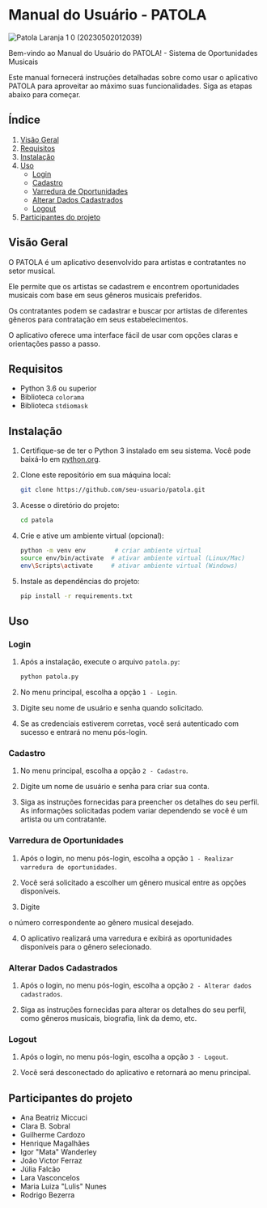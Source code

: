 # Manual do Usuário - PATOLA
![Patola Laranja 1 0 (20230502012039)](https://github.com/igorfwds/patola_project/assets/106282239/26a78837-0afe-4a5f-9eac-82573390fafd)

Bem-vindo ao Manual do Usuário do PATOLA! - Sistema de Oportunidades Musicais

Este manual fornecerá instruções detalhadas sobre como usar o aplicativo PATOLA para aproveitar ao máximo suas funcionalidades. Siga as etapas abaixo para começar.

## Índice

1. [Visão Geral](#visão-geral)
2. [Requisitos](#requisitos)
3. [Instalação](#instalação)
4. [Uso](#uso)
   - [Login](#login)
   - [Cadastro](#cadastro)
   - [Varredura de Oportunidades](#varredura-de-oportunidades)
   - [Alterar Dados Cadastrados](#alterar-dados-cadastrados)
   - [Logout](#logout)
5. [Participantes do projeto](#Participantes-do-projeto)


## Visão Geral

O PATOLA é um aplicativo desenvolvido para artistas e contratantes no setor musical. 

Ele permite que os artistas se cadastrem e encontrem oportunidades musicais com base em seus gêneros musicais preferidos.

Os contratantes podem se cadastrar e buscar por artistas de diferentes gêneros para contratação em seus estabelecimentos. 

O aplicativo oferece uma interface fácil de usar com opções claras e orientações passo a passo.

## Requisitos

- Python 3.6 ou superior
- Biblioteca `colorama`
- Biblioteca `stdiomask`

## Instalação

1. Certifique-se de ter o Python 3 instalado em seu sistema. Você pode baixá-lo em [python.org](https://www.python.org/downloads/).

2. Clone este repositório em sua máquina local:

   ```bash
   git clone https://github.com/seu-usuario/patola.git
   ```

3. Acesse o diretório do projeto:

   ```bash
   cd patola
   ```

4. Crie e ative um ambiente virtual (opcional):

   ```bash
   python -m venv env        # criar ambiente virtual
   source env/bin/activate  # ativar ambiente virtual (Linux/Mac)
   env\Scripts\activate     # ativar ambiente virtual (Windows)
   ```

5. Instale as dependências do projeto:

   ```bash
   pip install -r requirements.txt
   ```

## Uso

### Login

1. Após a instalação, execute o arquivo `patola.py`:

   ```bash
   python patola.py
   ```

2. No menu principal, escolha a opção `1 - Login`.

3. Digite seu nome de usuário e senha quando solicitado.

4. Se as credenciais estiverem corretas, você será autenticado com sucesso e entrará no menu pós-login.

### Cadastro

1. No menu principal, escolha a opção `2 - Cadastro`.

2. Digite um nome de usuário e senha para criar sua conta.

3. Siga as instruções fornecidas para preencher os detalhes do seu perfil. As informações solicitadas podem variar dependendo se você é um artista ou um contratante.

### Varredura de Oportunidades

1. Após o login, no menu pós-login, escolha a opção `1 - Realizar varredura de oportunidades`.

2. Você será solicitado a escolher um gênero musical entre as opções disponíveis.

3. Digite

 o número correspondente ao gênero musical desejado.

4. O aplicativo realizará uma varredura e exibirá as oportunidades disponíveis para o gênero selecionado.

### Alterar Dados Cadastrados

1. Após o login, no menu pós-login, escolha a opção `2 - Alterar dados cadastrados`.

2. Siga as instruções fornecidas para alterar os detalhes do seu perfil, como gêneros musicais, biografia, link da demo, etc.

### Logout

1. Após o login, no menu pós-login, escolha a opção `3 - Logout`.

2. Você será desconectado do aplicativo e retornará ao menu principal.

## Participantes do projeto


- Ana Beatriz Miccuci
- Clara B. Sobral
- Guilherme Cardozo
- Henrique Magalhães
- Igor "Mata" Wanderley
- João Victor Ferraz
- Júlia Falcão
- Lara Vasconcelos
- Maria Luiza "Lulis" Nunes
- Rodrigo Bezerra

